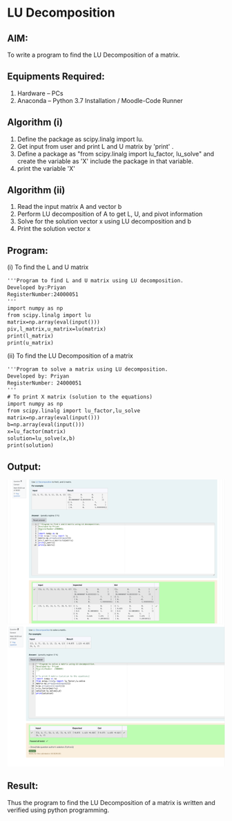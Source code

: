 # LU Decomposition 

## AIM:
To write a program to find the LU Decomposition of a matrix.

## Equipments Required:
1. Hardware – PCs
2. Anaconda – Python 3.7 Installation / Moodle-Code Runner

## Algorithm (i)
1. Define the package as scipy.linalg import lu.
2. Get input from user and print L and U matrix by 'print' .
3. Define a package as "from scipy.linalg import lu_factor, lu_solve" and create the variable as 'X' include the package in that variable.
4. print the variable 'X'

## Algorithm (ii)
1. Read the input matrix A and vector b
2. Perform LU decomposition of A to get L, U, and pivot information
3. Solve for the solution vector x using LU decomposition and b
4. Print the solution vector x

## Program:
(i) To find the L and U matrix
```
'''Program to find L and U matrix using LU decomposition.
Developed by:Priyan
RegisterNumber:24000051
'''
import numpy as np
from scipy.linalg import lu
matrix=np.array(eval(input()))
piv,l_matrix,u_matrix=lu(matrix)
print(l_matrix)
print(u_matrix)
```
(ii) To find the LU Decomposition of a matrix
```
'''Program to solve a matrix using LU decomposition.
Developed by: Priyan
RegisterNumber: 24000051
'''
# To print X matrix (solution to the equations)
import numpy as np
from scipy.linalg import lu_factor,lu_solve
matrix=np.array(eval(input()))
b=np.array(eval(input()))
x=lu_factor(matrix)
solution=lu_solve(x,b)
print(solution)
```

## Output:
![output](12.png)
![output](13.png)


## Result:
Thus the program to find the LU Decomposition of a matrix is written and verified using python programming.

